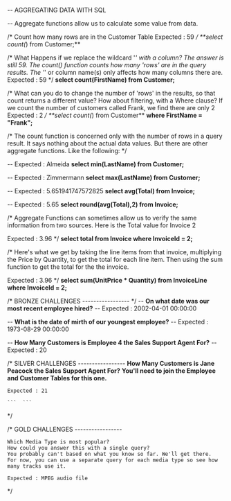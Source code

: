 -- AGGREGATING DATA WITH SQL

-- Aggregate functions allow us to calculate some value from data.

/*
    Count how many rows are in the Customer Table
    Expected : 59
 */
**select count(*) from Customer;**

/*
    What Happens if we replace the wildcard '*' with a column?
    The answer is still 59. The count() function counts how many 'rows' are in the query results.
    The '*' or column name(s) only affects how many columns there are.
    Expected : 59
 */
**select count(FirstName) from Customer;**


/*
    What can you do to change the number of 'rows' in the results, so that count returns a different value?
    How about filtering, with a Where clause?
    If we count the number of customers called Frank, we find there are only 2
    Expected : 2
 */
**select count(*) from Customer**
**where FirstName = "Frank";**


/*
    The count function is concerned only with the number of rows in a query result. It says nothing about the
    actual data values. But there are other aggregate functions. Like the following:
 */


-- Expected : Almeida
**select min(LastName) from Customer;**


-- Expected : Zimmermann
**select max(LastName) from Customer;**


-- Expected : 5.651941747572825
**select avg(Total) from Invoice;**


-- Expected : 5.65
**select round(avg(Total),2) from Invoice;**


/*
  Aggregate Functions can sometimes allow us to verify the same information from two sources.
  Here is the Total value for Invoice 2

  Expected : 3.96
*/
**select total from Invoice where InvoiceId = 2;**


/*
  Here's what we get by taking the line items from that invoice, multiplying the Price by Quantity,
  to get the total for each line item. Then using the sum function to get the total for the the invoice.

  Expected : 3.96
*/
**select sum(UnitPrice * Quantity) from InvoiceLine**
**where InvoiceId = 2;**



/*
    BRONZE CHALLENGES
    -----------------
 */
-- **On what date was our most recent employee hired?**
-- Expected : 2002-04-01 00:00:00
```  ```

-- **What is the date of mirth of our youngest employee?**
-- Expected : 1973-08-29 00:00:00
```  ```


-- **How Many Customers is Employee 4 the Sales Support Agent For?**
-- Expected : 20
```  ```


/*
    SILVER CHALLENGES
    -----------------
    **How Many Customers is Jane Peacock the Sales Support Agent For?**
    **You'll need to join the Employee and Customer Tables for this one.**

    Expected : 21
    
    ```  ```
*/



/*
    GOLD CHALLENGES
    -----------------

    Which Media Type is most popular?
    How could you answer this with a single query?
    You probably can't based on what you know so far. We'll get there.
    For now, you can use a separate query for each media type so see how many tracks use it.

    Expected : MPEG audio file
*/